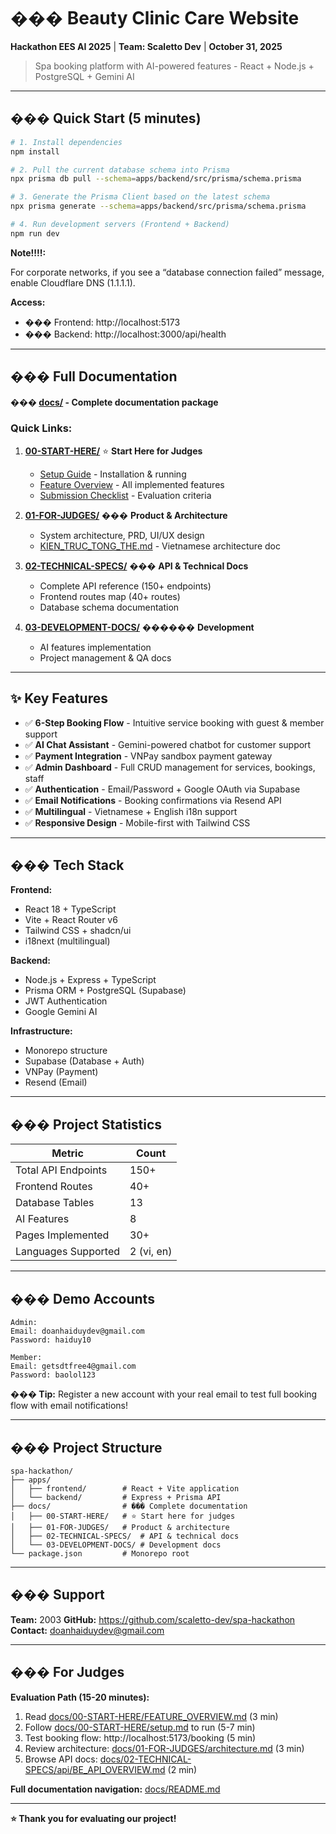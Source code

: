 # ��� Beauty Clinic Care Website

**Hackathon EES AI 2025** | **Team: Scaletto Dev** | **October 31, 2025**

> Spa booking platform with AI-powered features - React + Node.js + PostgreSQL + Gemini AI

---

## ��� Quick Start (5 minutes)

```bash
# 1. Install dependencies
npm install

# 2. Pull the current database schema into Prisma
npx prisma db pull --schema=apps/backend/src/prisma/schema.prisma

# 3. Generate the Prisma Client based on the latest schema
npx prisma generate --schema=apps/backend/src/prisma/schema.prisma

# 4. Run development servers (Frontend + Backend)
npm run dev
```

**Note!!!!:**

For corporate networks, if you see a “database connection failed” message, enable Cloudflare DNS (1.1.1.1).

**Access:**

- ��� Frontend: http://localhost:5173
- ��� Backend: http://localhost:3000/api/health

---

## ��� Full Documentation

**��� [docs/](./docs/) - Complete documentation package**

### Quick Links:

1. **[00-START-HERE/](./docs/00-START-HERE/)** ⭐ **Start Here for Judges**
   - [Setup Guide](./docs/00-START-HERE/setup.md) - Installation & running
   - [Feature Overview](./docs/00-START-HERE/FEATURE_OVERVIEW.md) - All implemented features
   - [Submission Checklist](./docs/00-START-HERE/SUBMISSION_CHECKLIST.md) - Evaluation criteria

2. **[01-FOR-JUDGES/](./docs/01-FOR-JUDGES/)** ��� **Product & Architecture**
   - System architecture, PRD, UI/UX design
   - [KIEN_TRUC_TONG_THE.md](./docs/01-FOR-JUDGES/KIEN_TRUC_TONG_THE.md) - Vietnamese architecture doc

3. **[02-TECHNICAL-SPECS/](./docs/02-TECHNICAL-SPECS/)** ��� **API & Technical Docs**
   - Complete API reference (150+ endpoints)
   - Frontend routes map (40+ routes)
   - Database schema documentation

4. **[03-DEVELOPMENT-DOCS/](./docs/03-DEVELOPMENT-DOCS/)** ���‍��� **Development**
   - AI features implementation
   - Project management & QA docs

---

## ✨ Key Features

- ✅ **6-Step Booking Flow** - Intuitive service booking with guest & member support
- ✅ **AI Chat Assistant** - Gemini-powered chatbot for customer support
- ✅ **Payment Integration** - VNPay sandbox payment gateway
- ✅ **Admin Dashboard** - Full CRUD management for services, bookings, staff
- ✅ **Authentication** - Email/Password + Google OAuth via Supabase
- ✅ **Email Notifications** - Booking confirmations via Resend API
- ✅ **Multilingual** - Vietnamese + English i18n support
- ✅ **Responsive Design** - Mobile-first with Tailwind CSS

---

## ���️ Tech Stack

**Frontend:**

- React 18 + TypeScript
- Vite + React Router v6
- Tailwind CSS + shadcn/ui
- i18next (multilingual)

**Backend:**

- Node.js + Express + TypeScript
- Prisma ORM + PostgreSQL (Supabase)
- JWT Authentication
- Google Gemini AI

**Infrastructure:**

- Monorepo structure
- Supabase (Database + Auth)
- VNPay (Payment)
- Resend (Email)

---

## ��� Project Statistics

| Metric              | Count      |
| ------------------- | ---------- |
| Total API Endpoints | 150+       |
| Frontend Routes     | 40+        |
| Database Tables     | 13         |
| AI Features         | 8          |
| Pages Implemented   | 30+        |
| Languages Supported | 2 (vi, en) |

---

## ��� Demo Accounts

```
Admin:
Email: doanhaiduydev@gmail.com
Password: haiduy10

Member:
Email: getsdtfree4@gmail.com
Password: baolol123
```

**��� Tip:** Register a new account with your real email to test full booking flow with email notifications!

---

## ���️ Project Structure

```
spa-hackathon/
├── apps/
│   ├── frontend/        # React + Vite application
│   └── backend/         # Express + Prisma API
├── docs/                # ��� Complete documentation
│   ├── 00-START-HERE/   # ⭐ Start here for judges
│   ├── 01-FOR-JUDGES/   # Product & architecture
│   ├── 02-TECHNICAL-SPECS/  # API & technical docs
│   └── 03-DEVELOPMENT-DOCS/ # Development docs
└── package.json         # Monorepo root
```

---

## ��� Support

**Team:** 2003
**GitHub:** https://github.com/scaletto-dev/spa-hackathon
**Contact:** doanhaiduydev@gmail.com

---

## ��� For Judges

**Evaluation Path (15-20 minutes):**

1. Read [docs/00-START-HERE/FEATURE_OVERVIEW.md](./docs/00-START-HERE/FEATURE_OVERVIEW.md) (3 min)
2. Follow [docs/00-START-HERE/setup.md](./docs/00-START-HERE/setup.md) to run (5-7 min)
3. Test booking flow: http://localhost:5173/booking (5 min)
4. Review architecture: [docs/01-FOR-JUDGES/architecture.md](./docs/01-FOR-JUDGES/architecture.md) (3 min)
5. Browse API docs: [docs/02-TECHNICAL-SPECS/api/BE_API_OVERVIEW.md](./docs/02-TECHNICAL-SPECS/api/BE_API_OVERVIEW.md) (2 min)

**Full documentation navigation:** [docs/README.md](./docs/README.md)

---

**⭐ Thank you for evaluating our project!**
